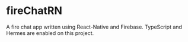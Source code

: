 # fireChatRN
A fire chat app written using React-Native and Firebase. TypeScript and Hermes are enabled on this project.
